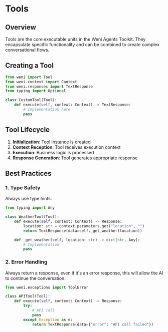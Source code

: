 # Tools

## Overview

Tools are the core executable units in the Weni Agents Toolkit. They encapsulate specific functionality and can be combined to create complex conversational flows.

## Creating a Tool

```python
from weni import Tool
from weni.context import Context
from weni.responses import TextResponse
from typing import Optional

class CustomTool(Tool):
    def execute(self, context: Context) -> TextResponse:
        # Implementation here
        pass
```

## Tool Lifecycle

1. **Initialization**: Tool instance is created
2. **Context Reception**: Tool receives execution context
3. **Execution**: Business logic is processed
4. **Response Generation**: Tool generates appropriate response

## Best Practices

### 1. Type Safety

Always use type hints:

```python
from typing import Any

class WeatherTool(Tool):
    def execute(self, context: Context) -> Response:
        location: str = context.parameters.get("location", "")
        return TextResponse(data=self._get_weather(location))

    def _get_weather(self, location: str) -> dict[str, Any]:
        # Implementation
        pass
```

### 2. Error Handling

Always return a response, even if it's an error response, this will allow the AI to continue the conversation:

```python
from weni.exceptions import ToolError

class APITool(Tool):
    def execute(self, context: Context) -> Response:
        try:
            # API call
            pass
        except Exception as e:
            return TextResponse(data={"error": "API call failed"})
```
